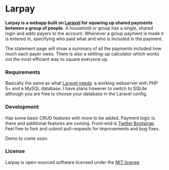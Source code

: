 # Larpay

**Larpay is a webapp built on [Laravel](http://laravel.com/) for squaring up shared payments between a group of people.**
A household or group has a single, shared login and adds payers to the account. Whenever a group payment is made it is entered in, specifying who paid what and who is included in the payment.

The statement page will show a summary of all the payments included how much each payer owes. There is also a settling-up calculator which works out the most efficient way to square everyone up.

### Requirements

Basically the same as what [Laravel needs](http://laravel.com/docs/installation#server-requirements): a working webserver with PHP 5+ and a MySQL database. I have plans however to switch to SQLite although you are free to choose your database in the Laravel config.

### Development

Has some basic CRUD features with more to be added. 
Payment logic is there and additional features are coming.
Front-end is [Twitter Bootstrap](http://getbootstrap.com/).
Feel free to fork and submit pull-requests for improvements and bug fixes.

Demo to come soon.

### License

Larpay is open-sourced software licensed under the [MIT license](http://opensource.org/licenses/MIT)
